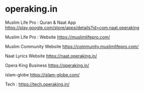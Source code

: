 # operaking.in

Muslim Life Pro : Quran & Naat App https://play.google.com/store/apps/details?id=com.naat.operaking

Muslim Life Pro : Website https://muslimlifepro.com/

Muslim Community Website https://community.muslimlifepro.com/

Naat Lyrics Website https://naat.operaking.in/

Opera King Business https://operaking.in/

islam-globe https://islam-globe.com/

Tech : https://tech.operaking.in/
